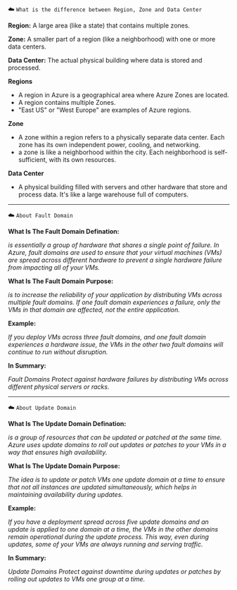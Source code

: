 ☁️ `What is the difference between Region, Zone and Data Center`

**Region:** A large area (like a state) that contains multiple zones.

**Zone:** A smaller part of a region (like a neighborhood) with one or more data centers.

**Data Center:** The actual physical building where data is stored and processed.


**Regions**

- A region in Azure is a geographical area where Azure Zones are located.
- A region contains multiple Zones.
- "East US" or "West Europe" are examples of Azure regions.

**Zone**

- A zone within a region refers to a physically separate data center. Each zone has its own independent power, cooling, and networking.
- a zone is like a neighborhood within the city. Each neighborhood is self-sufficient, with its own resources.

**Data Center**

- A physical building filled with servers and other hardware that store and process data. It's like a large warehouse full of computers.

________________________

☁️ `About Fault Domain`

**What Is The Fault Domain Defination:**

*is essentially a group of hardware that shares a single point of failure. In Azure, fault domains are used to ensure that your virtual machines (VMs) are spread across different hardware to prevent a single hardware failure from impacting all of your VMs.*

**What Is The Fault Domain Purpose:**

*is to increase the reliability of your application by distributing VMs across multiple fault domains. If one fault domain experiences a failure, only the VMs in that domain are affected, not the entire application.*

**Example:**

*If you deploy VMs across three fault domains, and one fault domain experiences a hardware issue, the VMs in the other two fault domains will continue to run without disruption.*

**In Summary:**

*Fault Domains Protect against hardware failures by distributing VMs across different physical servers or racks.*

______________________

☁️ `About Update Domain`

**What Is The Update Domain Defination:**

*is a group of resources that can be updated or patched at the same time. Azure uses update domains to roll out updates or patches to your VMs in a way that ensures high availability.*

**What Is The Update Domain Purpose:**

*The idea is to update or patch VMs one update domain at a time to ensure that not all instances are updated simultaneously, which helps in maintaining availability during updates.*

**Example:**

*If you have a deployment spread across five update domains and an update is applied to one domain at a time, the VMs in the other domains remain operational during the update process. This way, even during updates, some of your VMs are always running and serving traffic.*

**In Summary:**

*Update Domains Protect against downtime during updates or patches by rolling out updates to VMs one group at a time.*
